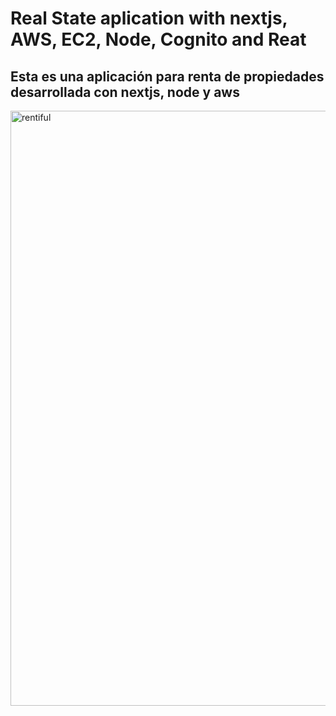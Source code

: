 
# Real State aplication with nextjs, AWS, EC2, Node, Cognito and Reat

## Esta es una aplicación para renta de propiedades desarrollada con nextjs, node y aws 
<img width="952" alt="rentiful" src="https://github.com/user-attachments/assets/53300e62-9459-4bba-a510-d90cf16d73d9" />

